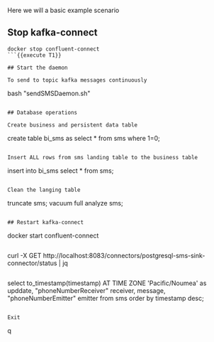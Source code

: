 Here we will a basic example scenario

## Stop kafka-connect

```
docker stop confluent-connect
```{{execute T1}}

## Start the daemon

To send to topic kafka messages continuously

```
bash "sendSMSDaemon.sh"
```{{execute T5}}

## Database operations

Create business and persistent data table

```
create table bi_sms as select * from sms where 1=0;
```{{execute T4}}

Insert ALL rows from sms landing table to the business table

```
insert into bi_sms select * from sms;
```{{execute T4}}

Clean the langing table

```
truncate sms;
vacuum full analyze sms;
```{{execute T4}}

## Restart kafka-connect

```
docker start confluent-connect
```{{execute T1}}

```
curl -X GET http://localhost:8083/connectors/postgresql-sms-sink-connector/status | jq
```{{execute T1}}

```
select
    to_timestamp(timestamp) AT TIME ZONE 'Pacific/Noumea' as upddate,
    "phoneNumberReceiver" receiver,
    message,
    "phoneNumberEmitter" emitter
from sms
order by timestamp desc;
```{{execute T4}}

Exit

```
q
```{{execute T4}}